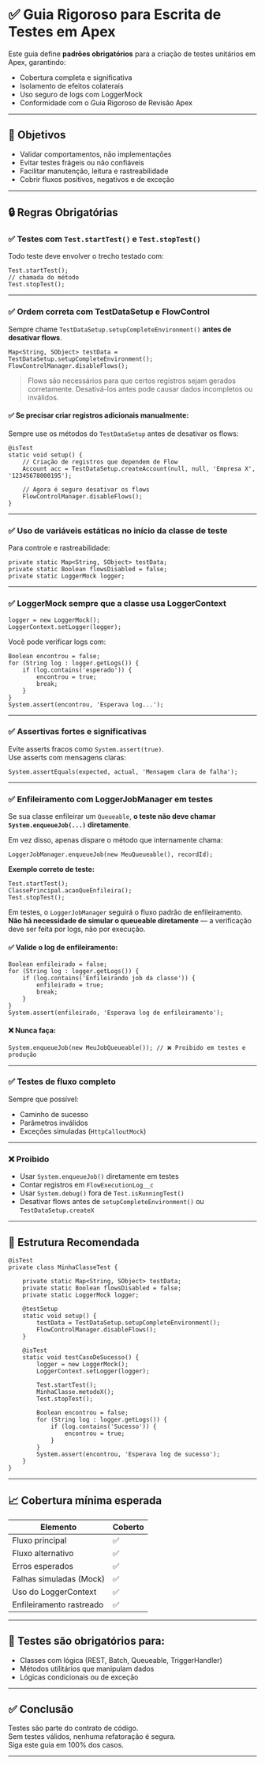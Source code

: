 # ✅ Guia Rigoroso para Escrita de Testes em Apex

Este guia define **padrões obrigatórios** para a criação de testes unitários em Apex, garantindo:

- Cobertura completa e significativa  
- Isolamento de efeitos colaterais  
- Uso seguro de logs com LoggerMock  
- Conformidade com o Guia Rigoroso de Revisão Apex  

---

## 📌 Objetivos

- Validar comportamentos, não implementações  
- Evitar testes frágeis ou não confiáveis  
- Facilitar manutenção, leitura e rastreabilidade  
- Cobrir fluxos positivos, negativos e de exceção  

---

## 🔒 Regras Obrigatórias

### ✅ Testes com `Test.startTest()` e `Test.stopTest()`

Todo teste deve envolver o trecho testado com:

```apex
Test.startTest();
// chamada do método
Test.stopTest();
```

---

### ✅ Ordem correta com TestDataSetup e FlowControl

Sempre chame `TestDataSetup.setupCompleteEnvironment()` **antes de desativar flows**.

```apex
Map<String, SObject> testData = TestDataSetup.setupCompleteEnvironment();
FlowControlManager.disableFlows();
```

> Flows são necessários para que certos registros sejam gerados corretamente. Desativá-los antes pode causar dados incompletos ou inválidos.

#### ✅ Se precisar criar registros adicionais manualmente:

Sempre use os métodos do `TestDataSetup` antes de desativar os flows:

```apex
@isTest
static void setup() {
    // Criação de registros que dependem de Flow
    Account acc = TestDataSetup.createAccount(null, null, 'Empresa X', '12345678000195');

    // Agora é seguro desativar os flows
    FlowControlManager.disableFlows();
}
```

---

### ✅ Uso de variáveis estáticas no início da classe de teste

Para controle e rastreabilidade:

```apex
private static Map<String, SObject> testData;
private static Boolean flowsDisabled = false;
private static LoggerMock logger;
```

---

### ✅ LoggerMock sempre que a classe usa LoggerContext

```apex
logger = new LoggerMock();
LoggerContext.setLogger(logger);
```

Você pode verificar logs com:

```apex
Boolean encontrou = false;
for (String log : logger.getLogs()) {
    if (log.contains('esperado')) {
        encontrou = true;
        break;
    }
}
System.assert(encontrou, 'Esperava log...');
```

---

### ✅ Assertivas fortes e significativas

Evite asserts fracos como `System.assert(true)`.  
Use asserts com mensagens claras:

```apex
System.assertEquals(expected, actual, 'Mensagem clara de falha');
```

---

### ✅ Enfileiramento com LoggerJobManager em testes

Se sua classe enfileirar um `Queueable`, **o teste não deve chamar `System.enqueueJob(...)` diretamente**.

Em vez disso, apenas dispare o método que internamente chama:

```apex
LoggerJobManager.enqueueJob(new MeuQueueable(), recordId);
```

**Exemplo correto de teste:**

```apex
Test.startTest();
ClassePrincipal.acaoQueEnfileira();
Test.stopTest();
```

Em testes, o `LoggerJobManager` seguirá o fluxo padrão de enfileiramento.  
**Não há necessidade de simular o queueable diretamente** — a verificação deve ser feita por logs, não por execução.

#### ✅ Valide o log de enfileiramento:

```apex
Boolean enfileirado = false;
for (String log : logger.getLogs()) {
    if (log.contains('Enfileirando job da classe')) {
        enfileirado = true;
        break;
    }
}
System.assert(enfileirado, 'Esperava log de enfileiramento');
```

#### ❌ Nunca faça:

```apex
System.enqueueJob(new MeuJobQueueable()); // ❌ Proibido em testes e produção
```

---

### ✅ Testes de fluxo completo

Sempre que possível:

- Caminho de sucesso  
- Parâmetros inválidos  
- Exceções simuladas (`HttpCalloutMock`)  

---

### ❌ Proibido

- Usar `System.enqueueJob()` diretamente em testes  
- Contar registros em `FlowExecutionLog__c`  
- Usar `System.debug()` fora de `Test.isRunningTest()`  
- Desativar flows antes de `setupCompleteEnvironment()` ou `TestDataSetup.createX`  

---

## 🧪 Estrutura Recomendada

```apex
@isTest
private class MinhaClasseTest {

    private static Map<String, SObject> testData;
    private static Boolean flowsDisabled = false;
    private static LoggerMock logger;

    @testSetup
    static void setup() {
        testData = TestDataSetup.setupCompleteEnvironment();
        FlowControlManager.disableFlows();
    }

    @isTest
    static void testCasoDeSucesso() {
        logger = new LoggerMock();
        LoggerContext.setLogger(logger);

        Test.startTest();
        MinhaClasse.metodoX();
        Test.stopTest();

        Boolean encontrou = false;
        for (String log : logger.getLogs()) {
            if (log.contains('Sucesso')) {
                encontrou = true;
            }
        }
        System.assert(encontrou, 'Esperava log de sucesso');
    }
}
```

---

## 📈 Cobertura mínima esperada

| Elemento                  | Coberto |
|---------------------------|---------|
| Fluxo principal           | ✅      |
| Fluxo alternativo         | ✅      |
| Erros esperados           | ✅      |
| Falhas simuladas (Mock)   | ✅      |
| Uso do LoggerContext      | ✅      |
| Enfileiramento rastreado  | ✅      |

---

## 🔁 Testes são obrigatórios para:

- Classes com lógica (REST, Batch, Queueable, TriggerHandler)  
- Métodos utilitários que manipulam dados  
- Lógicas condicionais ou de exceção  

---

## ✅ Conclusão

Testes são parte do contrato de código.  
Sem testes válidos, nenhuma refatoração é segura.  
Siga este guia em 100% dos casos.

---
